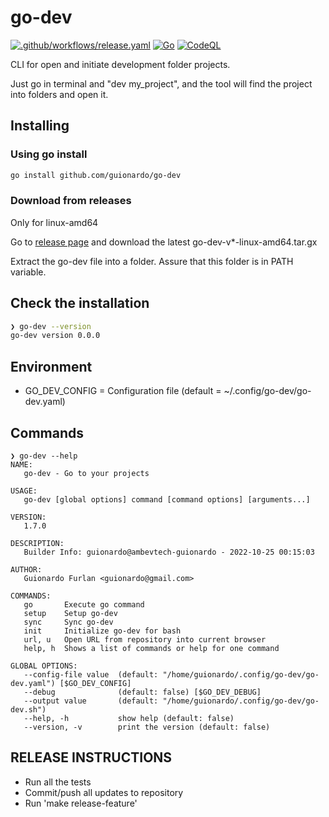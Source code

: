 # go-dev

[![.github/workflows/release.yaml](https://github.com/guionardo/go-dev/actions/workflows/release.yaml/badge.svg)](https://github.com/guionardo/go-dev/actions/workflows/release.yaml)
[![Go](https://github.com/guionardo/go-dev/actions/workflows/go.yml/badge.svg)](https://github.com/guionardo/go-dev/actions/workflows/go.yml)
[![CodeQL](https://github.com/guionardo/go-dev/actions/workflows/codeql-analysis.yml/badge.svg)](https://github.com/guionardo/go-dev/actions/workflows/codeql-analysis.yml)

CLI for open and initiate development folder projects.

Just go in terminal and "dev my_project", and the tool will find the project into folders and open it.

## Installing

### Using go install

```bash
go install github.com/guionardo/go-dev
``` 

### Download from releases

Only for linux-amd64

Go to [release page](https://github.com/guionardo/go-dev/releases) and download the latest go-dev-v*-linux-amd64.tar.gx

Extract the go-dev file into a folder. Assure that this folder is in PATH variable.

## Check the installation

```bash
❯ go-dev --version
go-dev version 0.0.0
```



## Environment

* GO_DEV_CONFIG = Configuration file (default = ~/.config/go-dev/go-dev.yaml)

## Commands

```shell
❯ go-dev --help
NAME:
   go-dev - Go to your projects

USAGE:
   go-dev [global options] command [command options] [arguments...]

VERSION:
   1.7.0

DESCRIPTION:
   Builder Info: guionardo@ambevtech-guionardo - 2022-10-25 00:15:03

AUTHOR:
   Guionardo Furlan <guionardo@gmail.com>

COMMANDS:
   go       Execute go command
   setup    Setup go-dev
   sync     Sync go-dev
   init     Initialize go-dev for bash
   url, u   Open URL from repository into current browser
   help, h  Shows a list of commands or help for one command

GLOBAL OPTIONS:
   --config-file value  (default: "/home/guionardo/.config/go-dev/go-dev.yaml") [$GO_DEV_CONFIG]
   --debug              (default: false) [$GO_DEV_DEBUG]
   --output value       (default: "/home/guionardo/.config/go-dev/go-dev.sh")
   --help, -h           show help (default: false)
   --version, -v        print the version (default: false)
```

## RELEASE INSTRUCTIONS

* Run all the tests
* Commit/push all updates to repository
* Run 'make release-feature'
